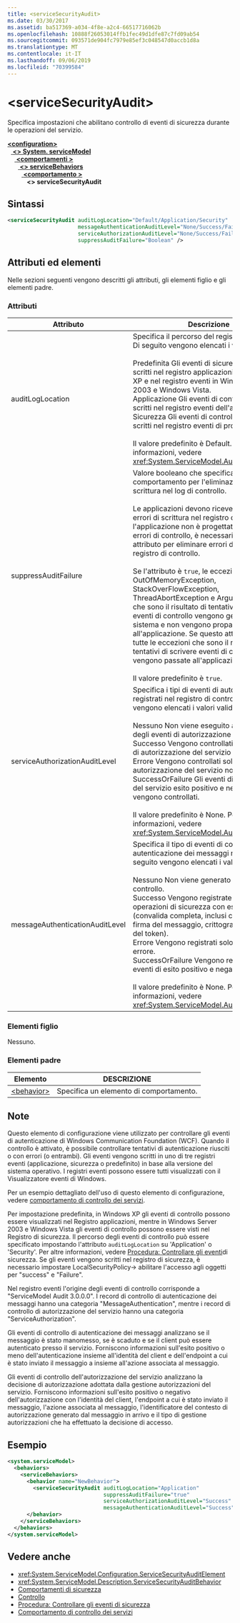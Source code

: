 ```yaml
---
title: <serviceSecurityAudit>
ms.date: 03/30/2017
ms.assetid: ba517369-a034-4f8e-a2c4-66517716062b
ms.openlocfilehash: 10888f26053014ffb1fec49d1dfe87c7fd09ab54
ms.sourcegitcommit: 093571de904fc7979e85ef3c048547d0accb1d8a
ms.translationtype: MT
ms.contentlocale: it-IT
ms.lasthandoff: 09/06/2019
ms.locfileid: "70399584"
---
```

# <a name="servicesecurityaudit"></a>\<serviceSecurityAudit>
Specifica impostazioni che abilitano controllo di eventi di sicurezza durante le operazioni del servizio.  
  
[ **\<configuration>** ](../configuration-element.md)\
&nbsp;&nbsp;[ **\<> System. serviceModel**](system-servicemodel.md)\
&nbsp;&nbsp;&nbsp;&nbsp;[ **\<comportamenti >** ](behaviors.md)\
&nbsp;&nbsp;&nbsp;&nbsp;&nbsp;&nbsp;[ **\<> serviceBehaviors**](servicebehaviors.md)\
&nbsp;&nbsp;&nbsp;&nbsp;&nbsp;&nbsp;&nbsp;&nbsp;[ **\<comportamento >** ](behavior-of-servicebehaviors.md)\
&nbsp;&nbsp;&nbsp;&nbsp;&nbsp;&nbsp;&nbsp;&nbsp;&nbsp;&nbsp; **\<> serviceSecurityAudit**  
  
## <a name="syntax"></a>Sintassi  
  
```xml  
<serviceSecurityAudit auditLogLocation="Default/Application/Security"
                      messageAuthenticationAuditLevel="None/Success/Failure/SuccessOrFailure"
                      serviceAuthorizationAuditLevel="None/Success/Failure/SuccessOrFailure"
                      suppressAuditFailure="Boolean" />
```  
  
## <a name="attributes-and-elements"></a>Attributi ed elementi  
 Nelle sezioni seguenti vengono descritti gli attributi, gli elementi figlio e gli elementi padre.  
  
### <a name="attributes"></a>Attributi  
  
|Attributo|Descrizione|  
|---------------|-----------------|  
|auditLogLocation|Specifica il percorso del registro di controllo. Di seguito vengono elencati i valori validi:<br /><br /> Predefinita Gli eventi di sicurezza vengono scritti nel registro applicazioni in Windows XP e nel registro eventi in Windows Server 2003 e Windows Vista.<br />Applicazione Gli eventi di controllo vengono scritti nel registro eventi dell'applicazione.<br />Sicurezza Gli eventi di controllo vengono scritti nel registro eventi di protezione.<br /><br /> Il valore predefinito è Default. Per altre informazioni, vedere <xref:System.ServiceModel.AuditLogLocation>.|  
|suppressAuditFailure|Valore booleano che specifica il comportamento per l'eliminazione di errori di scrittura nel log di controllo.<br /><br /> Le applicazioni devono ricevere notifiche per errori di scrittura nel registro di controllo. Se l'applicazione non è progettata per gestire errori di controllo, è necessario usare questo attributo per eliminare errori di scrittura nel registro di controllo.<br /><br /> Se l'attributo è `true`, le eccezioni diverse da OutOfMemoryException, StackOverFlowException, ThreadAbortException e ArgumentException che sono il risultato di tentativi di scrivere eventi di controllo vengono gestite dal sistema e non vengono propagate all'applicazione. Se questo attributo è `false`, tutte le eccezioni che sono il risultato di tentativi di scrivere eventi di controllo vengono passate all'applicazione.<br /><br /> Il valore predefinito è `true`.|  
|serviceAuthorizationAuditLevel|Specifica i tipi di eventi di autorizzazione registrati nel registro di controllo. Di seguito vengono elencati i valori validi:<br /><br /> Nessuno Non viene eseguito alcun controllo degli eventi di autorizzazione del servizio.<br />Successo Vengono controllati solo gli eventi di autorizzazione del servizio riusciti.<br />Errore Vengono controllati solo gli eventi di autorizzazione del servizio non riuscito.<br />SuccessOrFailure Gli eventi di autorizzazione del servizio esito positivo e negativo vengono controllati.<br /><br /> Il valore predefinito è None. Per altre informazioni, vedere <xref:System.ServiceModel.AuditLevel>.|  
|messageAuthenticationAuditLevel|Specifica il tipo di eventi di controllo di autenticazione dei messaggi registrati. Di seguito vengono elencati i valori validi:<br /><br /> Nessuno Non viene generato alcun evento di controllo.<br />Successo Vengono registrate solo le operazioni di sicurezza con esito positivo (convalida completa, inclusi convalida della firma del messaggio, crittografia e convalida del token).<br />Errore Vengono registrati solo gli eventi di errore.<br />SuccessOrFailure Vengono registrati gli eventi di esito positivo e negativo.<br /><br /> Il valore predefinito è None. Per altre informazioni, vedere <xref:System.ServiceModel.AuditLevel>.|  
  
### <a name="child-elements"></a>Elementi figlio  
 Nessuno.  
  
### <a name="parent-elements"></a>Elementi padre  
  
|Elemento|DESCRIZIONE|  
|-------------|-----------------|  
|[\<behavior>](behavior-of-endpointbehaviors.md)|Specifica un elemento di comportamento.|  
  
## <a name="remarks"></a>Note  
 Questo elemento di configurazione viene utilizzato per controllare gli eventi di autenticazione di Windows Communication Foundation (WCF). Quando il controllo è attivato, è possibile controllare tentativi di autenticazione riusciti o con errori (o entrambi). Gli eventi vengono scritti in uno di tre registri eventi (applicazione, sicurezza o predefinito) in base alla versione del sistema operativo. I registri eventi possono essere tutti visualizzati con il Visualizzatore eventi di Windows.  
  
 Per un esempio dettagliato dell'uso di questo elemento di configurazione, vedere [comportamento di controllo dei servizi](../../../wcf/samples/service-auditing-behavior.md).  
  
 Per impostazione predefinita, in Windows XP gli eventi di controllo possono essere visualizzati nel Registro applicazioni, mentre in Windows Server 2003 e Windows Vista gli eventi di controllo possono essere visti nel Registro di sicurezza. Il percorso degli eventi di controllo può essere specificato impostando l'attributo `auditLogLocation` su 'Application' o 'Security'. Per altre informazioni, vedere [Procedura: Controllare gli eventi](../../../wcf/feature-details/how-to-audit-wcf-security-events.md)di sicurezza. Se gli eventi vengono scritti nel registro di sicurezza, è necessario impostare LocalSecurityPolicy-> abilitare l'accesso agli oggetti per "success" e "Failure".  
  
 Nel registro eventi l'origine degli eventi di controllo corrisponde a "ServiceModel Audit 3.0.0.0". I record di controllo di autenticazione dei messaggi hanno una categoria "MessageAuthentication", mentre i record di controllo di autorizzazione del servizio hanno una categoria "ServiceAuthorization".  
  
 Gli eventi di controllo di autenticazione dei messaggi analizzano se il messaggio è stato manomesso, se è scaduto e se il client può essere autenticato presso il servizio. Forniscono informazioni sull'esito positivo o meno dell'autenticazione insieme all'identità del client e dell'endpoint a cui è stato inviato il messaggio a insieme all'azione associata al messaggio.  
  
 Gli eventi di controllo dell'autorizzazione del servizio analizzano la decisione di autorizzazione adottata dalla gestione autorizzazioni del servizio. Forniscono informazioni sull'esito positivo o negativo dell'autorizzazione con l'identità del client, l'endpoint a cui è stato inviato il messaggio, l'azione associata al messaggio, l'identificatore del contesto di autorizzazione generato dal messaggio in arrivo e il tipo di gestione autorizzazioni che ha effettuato la decisione di accesso.  
  
## <a name="example"></a>Esempio  
  
```xml  
<system.serviceModel>
  <behaviors>
    <serviceBehaviors>
      <behavior name="NewBehavior">
        <serviceSecurityAudit auditLogLocation="Application"
                              suppressAuditFailure="true"
                              serviceAuthorizationAuditLevel="Success"
                              messageAuthenticationAuditLevel="Success" />
      </behavior>
    </serviceBehaviors>
  </behaviors>
</system.serviceModel>
```  
  
## <a name="see-also"></a>Vedere anche

- <xref:System.ServiceModel.Configuration.ServiceSecurityAuditElement>
- <xref:System.ServiceModel.Description.ServiceSecurityAuditBehavior>
- [Comportamenti di sicurezza](../../../wcf/feature-details/security-behaviors-in-wcf.md)
- [Controllo](../../../wcf/feature-details/auditing-security-events.md)
- [Procedura: Controllare gli eventi di sicurezza](../../../wcf/feature-details/how-to-audit-wcf-security-events.md)
- [Comportamento di controllo dei servizi](../../../wcf/samples/service-auditing-behavior.md)
